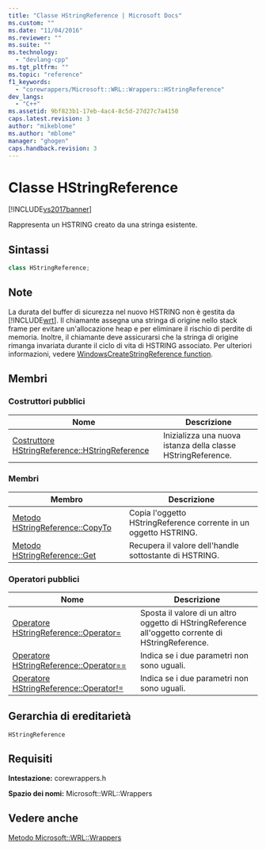 ```yaml
---
title: "Classe HStringReference | Microsoft Docs"
ms.custom: ""
ms.date: "11/04/2016"
ms.reviewer: ""
ms.suite: ""
ms.technology: 
  - "devlang-cpp"
ms.tgt_pltfrm: ""
ms.topic: "reference"
f1_keywords: 
  - "corewrappers/Microsoft::WRL::Wrappers::HStringReference"
dev_langs: 
  - "C++"
ms.assetid: 9bf823b1-17eb-4ac4-8c5d-27d27c7a4150
caps.latest.revision: 3
author: "mikeblome"
ms.author: "mblome"
manager: "ghogen"
caps.handback.revision: 3
---
```

# Classe HStringReference
[!INCLUDE[vs2017banner](../assembler/inline/includes/vs2017banner.md)]

Rappresenta un HSTRING creato da una stringa esistente.  
  
## Sintassi  
  
```cpp  
class HStringReference;  
```  
  
## Note  
 La durata del buffer di sicurezza nel nuovo HSTRING non è gestita da [!INCLUDE[wrt](../atl/reference/includes/wrt_md.md)].  Il chiamante assegna una stringa di origine nello stack frame per evitare un'allocazione heap e per eliminare il rischio di perdite di memoria.  Inoltre, il chiamante deve assicurarsi che la stringa di origine rimanga invariata durante il ciclo di vita di HSTRING associato.  Per ulteriori informazioni, vedere [WindowsCreateStringReference function](http://msdn.microsoft.com/it-it/0361bb7e-da49-4289-a93e-de7aab8712ac).  
  
## Membri  
  
### Costruttori pubblici  
  
|Nome|Descrizione|  
|----------|-----------------|  
|[Costruttore HStringReference::HStringReference](../windows/hstringreference-hstringreference-constructor.md)|Inizializza una nuova istanza della classe HStringReference.|  
  
### Membri  
  
|Membro|Descrizione|  
|------------|-----------------|  
|[Metodo HStringReference::CopyTo](../windows/hstringreference-copyto-method.md)|Copia l'oggetto HStringReference corrente in un oggetto HSTRING.|  
|[Metodo HStringReference::Get](../windows/hstringreference-get-method.md)|Recupera il valore dell'handle sottostante di HSTRING.|  
  
### Operatori pubblici  
  
|Nome|Descrizione|  
|----------|-----------------|  
|[Operatore HStringReference::Operator\=](../windows/hstringreference-operator-assign-operator.md)|Sposta il valore di un altro oggetto di HStringReference all'oggetto corrente di HStringReference.|  
|[Operatore HStringReference::Operator\=\=](../windows/hstringreference-operator-equality-operator.md)|Indica se i due parametri non sono uguali.|  
|[Operatore HStringReference::Operator\!\=](../windows/hstringreference-operator-inequality-operator.md)|Indica se i due parametri non sono uguali.|  
  
## Gerarchia di ereditarietà  
 `HStringReference`  
  
## Requisiti  
 **Intestazione:** corewrappers.h  
  
 **Spazio dei nomi:** Microsoft::WRL::Wrappers  
  
## Vedere anche  
 [Metodo Microsoft::WRL::Wrappers](../windows/microsoft-wrl-wrappers-namespace.md)